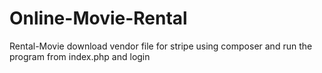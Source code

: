 # Online-Movie-Rental
Rental-Movie
download vendor file for stripe using composer and run the program from index.php and login
